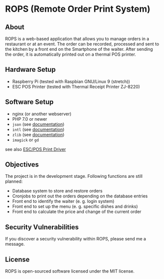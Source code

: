 # ROPS (Remote Order Print System)

## About
ROPS is a web-based application that allows you to manage orders in a restaurant or at an event. The order can be recorded, processed and sent to the kitchen by a front end on the Smartphone of the waiter. After sending the order, it is automatically printed out on a thermal POS printer.

## Hardware Setup
- Raspberry Pi (tested with Raspbian GNU/Linux 9 (stretch))
- ESC POS Printer (tested with Thermal Receipt Printer ZJ-8220)

## Software Setup
- nginx (or another webserver)
- PHP 7.0 or newer
- `json` (see [documentation](https://www.php.net/manual/en/book.json.php))
- `intl` (see [documentation](https://www.php.net/manual/en/book.intl.php))
- `zlib` (see [documentation](https://www.php.net/manual/en/book.zlib.php))
- `imagick` or `gd`

see also [ESC/POS Print Driver](https://github.com/mike42/escpos-php#escpos-print-driver-for-php)

## Objectives
The project is in the development stage. Following functions are still planned:
- Database system to store and restore orders
- Cronjobs to print out the orders depending on the database entries
- Front end to identify the waiter (e. g. login system)
- Front end to set up the menu (e. g. specific dishes and drinks)
- Front end to calculate the price and change of the current order

## Security Vulnerabilities
If you discover a security vulnerability within ROPS, please send me a message.

## License
ROPS is open-sourced software licensed under the MIT license.
